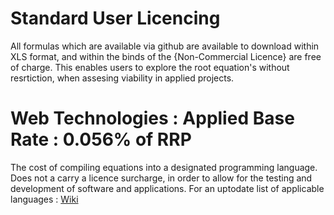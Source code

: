# Standard User Licencing

All formulas which are available via github are available to download within XLS format, and within the binds of the {Non-Commercial Licence} are free of charge. 
This enables users to explore the root equation's without resrtiction, when assesing viability in applied projects.  

# Web Technologies : Applied Base Rate : 0.056% of RRP

The cost of compiling equations into a designated programming language. Does not a carry a licence surcharge, in order to allow for the testing and development of software and applications. For an uptodate list of applicable languages : [Wiki](https://en.wikipedia.org/wiki/List_of_programming_languages)


